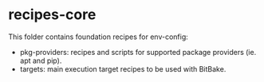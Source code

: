 # recipes-core

This folder contains foundation recipes for env-config:
* pkg-providers: recipes and scripts for supported package providers (ie. apt
                 and pip).
* targets: main execution target recipes to be used with BitBake.
